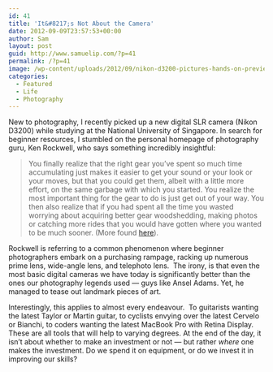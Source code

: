```yaml
---
id: 41
title: 'It&#8217;s Not About the Camera'
date: 2012-09-09T23:57:53+00:00
author: Sam
layout: post
guid: http://www.samuelip.com/?p=41
permalink: /?p=41
image: /wp-content/uploads/2012/09/nikon-d3200-pictures-hands-on-preview-0.jpg
categories:
  - Featured
  - Life
  - Photography
---
```

New to photography, I recently picked up a new digital SLR camera (Nikon D3200) while studying at the National University of Singapore. In search for beginner resources, I stumbled on the personal homepage of photography guru, Ken Rockwell, who says something incredibly insightful:

> You finally realize that the right gear you&#8217;ve spent so much time accumulating just makes it easier to get your sound or your look or your moves, but that you could get them, albeit with a little more effort, on the same garbage with which you started. You realize the most important thing for the gear to do is just get out of your way. You then also realize that if you had spent all the time you wasted worrying about acquiring better gear woodshedding, making photos or catching more rides that you would have gotten where you wanted to be much sooner. (More found <a title="Not About teh Camera" href="http://www.kenrockwell.com/tech/notcamera.htm" target="_blank">here</a>).

Rockwell is referring to a common phenomenon where beginner photographers embark on a purchasing rampage, racking up numerous prime lens, wide-angle lens, and telephoto lens.  The irony, is that even the most basic digital cameras we have today is significantly better than the ones our photography legends used &#8212; guys like Ansel Adams. Yet, he managed to tease out landmark pieces of art.

Interestingly, this applies to almost every endeavour.  To guitarists wanting the latest Taylor or Martin guitar, to cyclists envying over the latest Cervelo or Bianchi, to coders wanting the latest MacBook Pro with Retina Display. These are all tools that will help to varying degrees. At the end of the day, it isn&#8217;t about whether to make an investment or not &#8212; but rather _where_ one makes the investment. Do we spend it on equipment, or do we invest it in improving our skills?